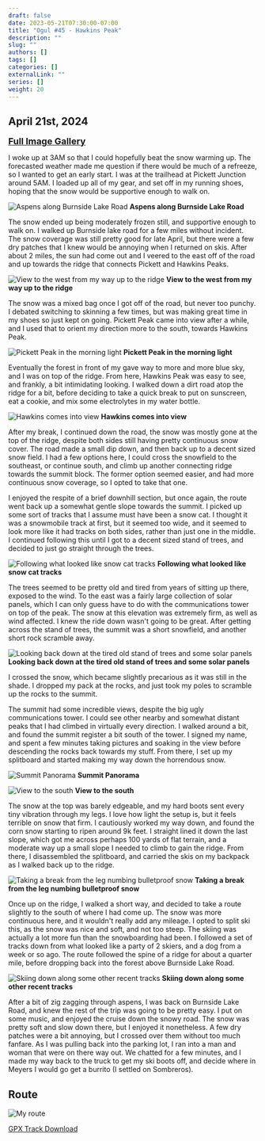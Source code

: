 ```yaml
---
draft: false
date: 2023-05-21T07:30:00-07:00
title: "Ogul #45 - Hawkins Peak"
description: ""
slug: ""
authors: []
tags: []
categories: []
externalLink: ""
series: []
weight: 20
---
```

## April 21st, 2024

<a href="../../galleries/hawkins-gallery/"><font size="4"><b>Full Image Gallery</b></font></a>

I woke up at 3AM so that I could hopefully beat the snow warming up. The forecasted weather made me question if there would be much of a refreeze, so I wanted to get an early start. I was at the trailhead at Pickett Junction around 5AM. I loaded up all of my gear, and set off in my running shoes, hoping that the snow would be supportive enough to walk on.

![Aspens along Burnside Lake Road](https://s3.us-west-1.wasabisys.com/web-assets/hawkins-4-21-24/PXL_20240421_132037999.jpg?classes=shadow)
**Aspens along Burnside Lake Road**

The snow ended up being moderately frozen still, and supportive enough to walk on. I walked up Burnside lake road for a few miles without incident. The snow coverage was still pretty good for late April, but there were a few dry patches that I knew would be annoying when I returned on skis. After about 2 miles, the sun had come out and I veered to the east off of the road and up towards the ridge that connects Pickett and Hawkins Peaks. 

![View to the west from my way up to the ridge](https://s3.us-west-1.wasabisys.com/web-assets/hawkins-4-21-24/PXL_20240421_141729722.jpg?classes=shadow)
**View to the west from my way up to the ridge**

The snow was a mixed bag once I got off of the road, but never too punchy. I debated switching to skinning a few times, but was making great time in my shoes so just kept on going. Pickett Peak came into view after a while, and I used that to orient my direction more to the south, towards Hawkins Peak. 

![Pickett Peak in the morning light](https://s3.us-west-1.wasabisys.com/web-assets/hawkins-4-21-24/PXL_20240421_142744312.jpg?classes=shadow)
**Pickett Peak in the morning light**

Eventually the forest in front of my gave way to more and more blue sky, and I was on top of the ridge. From here, Hawkins Peak was easy to see, and frankly, a bit intimidating looking. I walked down a dirt road atop the ridge for a bit, before deciding to take a quick break to put on sunscreen, eat a cookie, and mix some electrolytes in my water bottle. 

![Hawkins comes into view](https://s3.us-west-1.wasabisys.com/web-assets/hawkins-4-21-24/PXL_20240421_143247160.jpg?classes=shadow)
**Hawkins comes into view**

After my break, I continued down the road, the snow was mostly gone at the top of the ridge, despite both sides still having pretty continuous snow cover. The road made a small dip down, and then back up to a decent sized snow field. I had a few options here, I could cross the snowfield to the southeast, or continue south, and climb up another connecting ridge towards the summit block. The former option seemed easier, and had more continuous snow coverage, so I opted to take that one. 

I enjoyed the respite of a brief downhill section, but once again, the route went back up a somewhat gentle slope towards the summit. I picked up some sort of tracks that I assume must have been a snow cat. I thought it was a snowmobile track at first, but it seemed too wide, and it seemed to look more like it had tracks on both sides, rather than just one in the middle. I continued following this until I got to a decent sized stand of trees, and decided to just go straight through the trees. 

![Following what looked like snow cat tracks](https://s3.us-west-1.wasabisys.com/web-assets/hawkins-4-21-24/PXL_20240421_153024649.jpg?classes=shadow)
**Following what looked like snow cat tracks**

The trees seemed to be pretty old and tired from years of sitting up there, exposed to the wind. To the east was a fairly large collection of solar panels, which I can only guess have to do with the communications tower on top of the peak. The snow at this elevation was extremely firm, as well as wind affected. I knew the ride down wasn't going to be great. After getting across the stand of trees, the summit was a short snowfield, and another short rock scramble away.

![Looking back down at the tired old stand of trees and some solar panels](https://s3.us-west-1.wasabisys.com/web-assets/hawkins-4-21-24/PXL_20240421_160824725.jpg?classes=shadow)
**Looking back down at the tired old stand of trees and some solar panels**

I crossed the snow, which became slightly precarious as it was still in the shade. I dropped my pack at the rocks, and just took my poles to scramble up the rocks to the summit.

The summit had some incredible views, despite the big ugly communications tower. I could see other nearby and somewhat distant peaks that I had climbed in virtually every direction. I walked around a bit, and found the summit register a bit south of the tower. I signed my name, and spent a few minutes taking pictures and soaking in the view before descending the rocks back towards my stuff. From there, I set up my splitboard and started making my way down the horrendous snow.

![Summit Panorama](?classes=shadow)
**Summit Panorama**

![View to the south](https://s3.us-west-1.wasabisys.com/web-assets/hawkins-4-21-24/PXL_20240421_162834666.jpg?classes=shadow)
**View to the south**

The snow at the top was barely edgeable, and my hard boots sent every tiny vibration through my legs. I love how light the setup is, but it feels terrible on snow that firm. I cautiously worked my way down, and found the corn snow starting to ripen around 9k feet. I straight lined it down the last slope, which got me across perhaps 100 yards of flat terrain, and a moderate way up a small slope I needed to climb to gain the ridge. From there, I disassembled the splitboard, and carried the skis on my backpack as I walked back up to the ridge.

![Taking a break from the leg numbing bulletproof snow](https://s3.us-west-1.wasabisys.com/web-assets/hawkins-4-21-24/PXL_20240421_171117853.jpg?classes=shadow)
**Taking a break from the leg numbing bulletproof snow**

Once up on the ridge, I walked a short way, and decided to take a route slightly to the south of where I had come up. The snow was more continuous here, and it wouldn't really add any mileage. I opted to split ski this, as the snow was nice and soft, and not too steep. The skiing was actually a lot more fun than the snowboarding had been. I followed a set of tracks down from what looked like a party of 2 skiers, and a dog from a week or so ago. The route followed the spine of a ridge for about a quarter mile, before dropping back into the forest above Burnside Lake Road. 

![Skiing down along some other recent tracks](https://s3.us-west-1.wasabisys.com/web-assets/hawkins-4-21-24/PXL_20240421_175338043.MP.jpg?classes=shadow)
**Skiing down along some other recent tracks**

After a bit of zig zagging through aspens, I was back on Burnside Lake Road, and knew the rest of the trip was going to be pretty easy. I put on some music, and enjoyed the cruise down the snowy road. The snow was pretty soft and slow down there, but I enjoyed it nonetheless. A few dry patches were a bit annoying, but I crossed over them without too much fanfare. As I was pulling back into the parking lot, I ran into a man and woman that were on there way out. We chatted for a few minutes, and I made my way back to the truck to get my ski boots off, and decide where in Meyers I would go get a burrito (I settled on Sombreros).

## Route
![My route](https://s3.us-west-1.wasabisys.com/web-assets/hawkins-4-21-24/hawkins-route.jpg?classes=shadow)

[GPX Track Download](https://s3.us-west-1.wasabisys.com/web-assets/hawkins-4-21-24/hawkins-4-21-24.gpx)